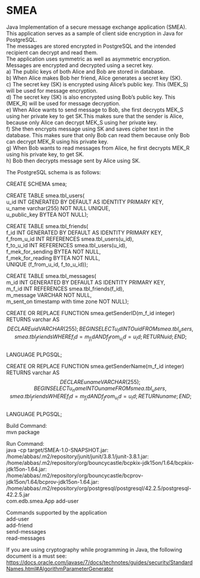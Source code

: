 # SMEA
Java Implementation of a secure message exchange application (SMEA).  
This application serves as a sample of client side encryption in Java for PostgreSQL.  
The messages are stored encrypted in PostgreSQL and the intended recipient can decrypt and read them.  
The application uses symmetric as well as asymmetric encryption.  
Messages are encrypted and decrypted using a secret key.  
a) The public keys of both Alice and Bob are stored in database.  
b) When Alice makes Bob her friend, Alice generates a secret key (SK).  
c) The secret key (SK) is encrypted using Alice’s public key. This (MEK_S) will be used for message encryption.  
d) The secret key (SK) is also encrypted using Bob’s public key. This (MEK_R) will be used for message decryption.  
e) When Alice wants to send message to Bob, she first decrypts MEK_S using her private key to get SK.This makes sure that the sender is Alice, because only Alice can decrypt MEK_S using her private key.  
f) She then encrypts message using SK and saves cipher text in the database. This makes sure that only Bob can read them because only Bob can decrypt MEK_R using his private key.  
g) When Bob wants to read messages from Alice, he first decrypts MEK_R using his private key, to get SK.  
h) Bob then decrypts message sent by Alice using SK.  
  
The PostgreSQL schema is as follows:  
  
  CREATE SCHEMA smea;  
  
  CREATE TABLE smea.tbl_users(  
    u_id INT GENERATED BY DEFAULT AS IDENTITY PRIMARY KEY,  
    u_name varchar(255) NOT NULL UNIQUE,  
    u_public_key BYTEA NOT NULL);  
    
  CREATE TABLE smea.tbl_friends(  
    f_id INT GENERATED BY DEFAULT AS IDENTITY PRIMARY KEY,  
    f_from_u_id INT REFERENCES smea.tbl_users(u_id),  
    f_to_u_id INT REFERENCES smea.tbl_users(u_id),  
    f_mek_for_sending BYTEA NOT NULL,  
    f_mek_for_reading BYTEA NOT NULL,  
    UNIQUE (f_from_u_id, f_to_u_id));  
    
  CREATE TABLE smea.tbl_messages(  
    m_id INT GENERATED BY DEFAULT AS IDENTITY PRIMARY KEY,  
    m_f_id INT REFERENCES smea.tbl_friends(f_id),  
    m_message VARCHAR NOT NULL,  
    m_sent_on timestamp with time zone NOT NULL);  
  
  CREATE OR REPLACE FUNCTION smea.getSenderID(m_f_id integer)  
  RETURNS varchar AS $$  
  DECLARE uid VARCHAR(255);  
  BEGIN  
    SELECT u_id INTO uid FROM smea.tbl_users, smea.tbl_friends  
    WHERE f_id = m_f_id AND f_from_u_id = u_id;  
    RETURN uid;  
  END; $$  
  LANGUAGE PLPGSQL;  
  
  CREATE OR REPLACE FUNCTION smea.getSenderName(m_f_id integer)  
  RETURNS varchar AS $$  
  DECLARE uname VARCHAR(255);  
  BEGIN  
    SELECT u_name INTO uname FROM smea.tbl_users, smea.tbl_friends  
    WHERE f_id = m_f_id AND f_from_u_id = u_id;  
    RETURN uname;  
  END; $$  
  LANGUAGE PLPGSQL;  
  
Build Command:  
  mvn package  
  
Run Command:  
  java -cp target/SMEA-1.0-SNAPSHOT.jar:  
  /home/abbas/.m2/repository/junit/junit/3.8.1/junit-3.8.1.jar:  
  /home/abbas/.m2/repository/org/bouncycastle/bcpkix-jdk15on/1.64/bcpkix-jdk15on-1.64.jar:  
  /home/abbas/.m2/repository/org/bouncycastle/bcprov-jdk15on/1.64/bcprov-jdk15on-1.64.jar:  
  /home/abbas/.m2/repository/org/postgresql/postgresql/42.2.5/postgresql-42.2.5.jar  
  com.edb.smea.App add-user  
  
Commands supported by the application  
  add-user  
  add-friend  
  send-messages  
  read-messages  


If you are using cryptography while programming in Java, the following document is a must see:  
https://docs.oracle.com/javase/7/docs/technotes/guides/security/StandardNames.html#AlgorithmParameterGenerator  
  
  
